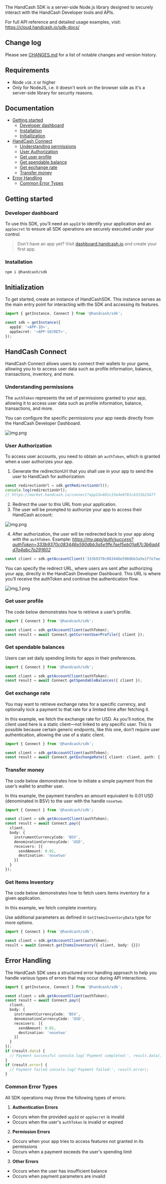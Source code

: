 The HandCash SDK is a server-side Node.js library designed to securely interact with the HandCash Developer tools and APIs.

For full API reference and detailed usage examples, visit: https://cloud.handcash.io/sdk-docs/

## Change log

Please see [CHANGES.md](./CHANGES.md) for a list of notable changes and version history.

## Requirements

- Node `v16.X` or higher
- Only for NodeJS, i.e. it doesn't work on the browser side as it's a server-side library for security reasons.

## Documentation

- [Getting started](#getting-started)
    - [Developer dashboard](#developer-dashboard)
    - [Installation](#installation)
    - [Initiallization](#initialization)
- [HandCash Connect](#handcash-connect)
    - [Understanding permissions](#understanding-permissions)
    - [User Authorization](#user-authorization)
    - [Get user profile](#get-user-profile)
    - [Get spendable balance](#get-spendable-balances)
    - [Get exchange rate](#get-exchange-rate)
    - [Transfer money](#transfer-money)
- [Error Handling](#error-handling)
    - [Common Error Types](#common-error-types)

## Getting started

### Developer dashboard

To use this SDK, you’ll need an `appId` to identify your application and an `appSecret` to ensure all SDK operations are securely executed under your control.
> Don't have an app yet? Visit [dashboard.handcash.io](https://dashboard.handcash.io) and create your first app.
>

### Installation

`npm i @handcash/sdk`

## Initialization

To get started, create an instance of HandCashSDK. This instance serves as the main entry point for interacting with the SDK and accessing its features.

```typescript
import { getInstance, Connect } from '@handcash/sdk';

const sdk = getInstance({
  appId: '<APP-ID>',
  appSecret: '<APP-SECRET>',
});
```

## HandCash Connect
HandCash Connect allows users to connect their wallets to your game, allowing you to to access user data such as profile information, balance, transactions, inventory, and more.

### Understanding permissions

The `authToken` represents the set of permissions granted to your app, allowing it to access user data such as profile information, balance, transactions, and more.

You can configure the specific permissions your app needs directly from the HandCash Developer Dashboard.

![img.png](docs/images/img_1.png)

### User Authorization

To access user accounts, you need to obtain an `authToken`, which is granted when a user authorizes your app.

1. Generate the redirectionUrl that you shall use in your app to send the user to HandCash for authorization:

```typescript
const redirectionUrl = sdk.getRedirectionUrl();
console.log(redirectionUrl);
// https://market.handcash.io/connect?appId=661c33e4e0781c633162347f
```

2. Redirect the user to this URL from your application.
3. The user will be prompted to authorize your app to access their HandCash account:

![img.png](docs/images/img_2.png)

4. After authorization, the user will be redirected back to your app along with the `authToken`. Example: _https://my.app/auth/success?authToken=333b9370c083446e590dbb3a5e1ffe7aef5eb01a87c3b6ad4d7a4abc7a291602_

```typescript
const client = sdk.getAccountClient('333b9370c083446e590dbb3a5e1ffe7aef5eb01a87c3b6ad4d7a4abc7a291602');
```

You can specify the redirect URL, where users are sent after authorizing your app, directly in the HandCash Developer Dashboard.
This URL is where you’ll receive the authToken and continue the authentication flow.

![img_1.png](docs/images/img_3.png)

### Get user profile

The code below demonstrates how to retrieve a user’s profile.

```typescript
import { Connect } from '@handcash/sdk';

const client = sdk.getAccountClient(authToken);
const result = await Connect.getCurrentUserProfile({ client });
```

### Get spendable balances

Users can set daily spending limits for apps in their preferences.

```typescript
import { Connect } from '@handcash/sdk';

const client = sdk.getAccountClient(authToken);
const result = await Connect.getSpendableBalances({ client });
```

### Get exchange rate

You may want to retrieve exchange rates for a specific currency, and optionally lock a payment to that rate for a limited time after fetching it.

In this example, we fetch the exchange rate for USD. As you’ll notice, the client used here is a static client—not linked to any specific user.
This is possible because certain generic endpoints, like this one, don’t require user authentication, allowing the use of a static client.

```typescript
import { Connect } from '@handcash/sdk';

const client = sdk.getAccountClient(authToken);
const result = await Connect.getExchangeRate({ client: client, path: { currencyCode: 'USD' } });
```

### Transfer money

The code below demonstrates how to initiate a simple payment from the user’s wallet to another user.

In this example, the payment transfers an amount equivalent to 0.01 USD (denominated in BSV) to the user with the handle `nosetwo`.

```typescript
import { Connect } from '@handcash/sdk';

const client = sdk.getAccountClient(authToken);
const result = await Connect.pay({
  client,
  body: {
    instrumentCurrencyCode: 'BSV',
    denominationCurrencyCode: 'USD',
    receivers: [{
      sendAmount: 0.01,
      destination: 'nosetwo'
    }]
  }
});
```

### Get Items Inventory

The code below demonstrates how to fetch users items inventory for a given application.

In this example, we fetch complete inventory.

Use additional parameters as defined in `GetItemsInventoryData` type for more options.

```typescript
import { Connect } from '@handcash/sdk';

const client = sdk.getAccountClient(authToken);
result = await Connect.getItemsInventory({ client, body: {}})
```

## Error Handling

The HandCash SDK uses a structured error handling approach to help you handle various types of errors that may occur during API interactions.

```typescript
import { getInstance, Connect } from '@handcash/sdk';

const client = sdk.getAccountClient(authToken);
const result = await Connect.pay({
  client,
  body: {
    instrumentCurrencyCode: 'BSV',
    denominationCurrencyCode: 'USD',
    receivers: [{
      sendAmount: 0.01,
      destination: 'nosetwo'
    }]
  }
});  
if (result.data) {
  // Payment successful console.log('Payment completed:', result.data);
}
if (result.error) {
  // Payment failed console.log('Payment failed:', result.error);
}

```

### Common Error Types

All SDK operations may throw the following types of errors:

1. **Authentication Errors**
  - Occurs when the provided `appId` or `appSecret` is invalid
  - Occurs when the user's `authToken` is invalid or expired

2. **Permission Errors**
  - Occurs when your app tries to access features not granted in its permissions
  - Occurs when a payment exceeds the user's spending limit

3. **Other Errors**
  - Occurs when the user has insufficient balance
  - Occurs when payment parameters are invalid
